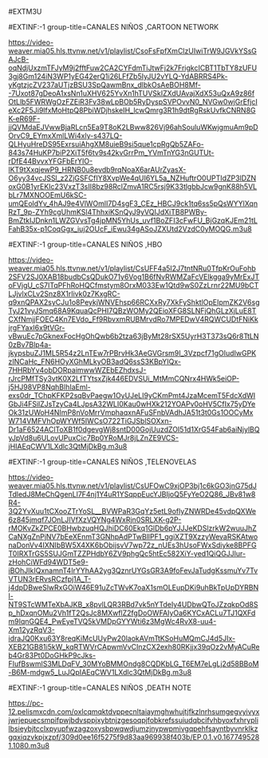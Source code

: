 #EXTM3U

#EXTINF:-1 group-title=CANALES NIÑOS ,CARTOON NETWORK

https://video-weaver.mia05.hls.ttvnw.net/v1/playlist/CsoFsFpfXmClzUIwiTrW9JGVkYSsGAJcB-oqNdjUxzmTFJyM9j2fftFuw2CA2CYFdmTiJtwFj2k7FrigkcICBT1TbTY8zUFU3gj8Gm124iN3WP1yEG42erQ1i26LFfZb5IyJU2vYLQ-YdABRRS4Pk-yKgtzjcZV237aUTjzBSU3SpQawmBnx_dlbkOsAeBOH8Mf--7Uxot87gDeoA1xsNn1uXHV625YvXn1hTUVSkIZXdUAvajXdX53uQxA9z86fOtLlb5FWRWgOzFZEiR3Fv38wLpBOb5RyDyspSVPOvvN0_NVGw0wjGrEfjcIeXc2F5Ji9lfxMoHtpQ8PbiWDjhskeIH_lcwQmrg3R1h9dtRgRskUvfkCNRN8GK-eR69F-jjQVMdaEJVwwBjaRLcn5Ea9T8oK2LBww826Vj96ahSouluWKwjgmuAm9pDOrvC9_EYmxXmlLWi4xly-s437LQ-QLHyuHreDS95ExrsuiAhgXM8uieB9si5que1cpRgQb5ZAFo-843s74HuKP7biP2XiT5f6tv9s42kvGrrPm_YVmTnYG3nGUTUt-rDfE44BvvxYFGFbErYIO-lKT9tXxqjewP9_HRNB0u8evdb9rqNoaX6arAUrZyasX-O6yy34vcJSSl_z2ZjGSFCfIY8XvpWe4qUI6YL5a_NZHuftrO0UPTIdZP3lDZNoxG0B1yrEKIc23VxzT3sII8bz98RclZmvA1RC5rsj9K33tlgbbJcw9gnK88h5VLbLr7MXNOOEmU6kSC-umQEoldYv_4hAJ9e4VlWOmlI7D4sgF3_CEz_HBCJ9ck1tq6ss5pQsWYYlXqnRzT_9p-ZYh9cgUhmKSl4ThhxiKSnQyJ9yVQIJdXiTB8PWBy-BmZtkIJDnkn1LWZGVvsTg4jpMN5YhUs_uvf1BoZFI3cFwFU_BjGzqKJEm21tLFahB35x-p1CoqGgx_iuj2OUcF_iEwu34gASoJZXUtd2VzdC0yMOQG.m3u8

#EXTINF:-1 group-title=CANALES NIÑOS ,HBO

https://video-weaver.mia05.hls.ttvnw.net/v1/playlist/CsUFF4a5I2J7tntNRu0TfpKrOuFohb2SFV2SJ0XAB18budbCsQDukO71y6Vog1B6fNvRWMZaFcVElkgga9yMrExJToFVjgU_cS7ITqPFhRoHQCfmstym8OrxM033Ew1Qtd9wS0ZzLrnr22MU9bCTLJjvlxCLv2Snz8X1rIivk0z7KxgRC-q9xnQPAX2syCJu1o8PeykjWNVEhsp66RCXxRy7XkFyShktlOpEIpmZK2V6sgTyJ21vyJSmq68A9KquaQcPHI7QBzWOMy2QEioXFG8SLNFjQhGLzXjLuE8TCXfNmjjFOEC4Kn7EVdo_Ff9RbvxmRUBMrvdRo7MPEDwV4RQWCUDtFNiKkjrgFYaxI6x9tVGr-vBwuEc7pGknexFocHgOhQwb6b2tza63jByMt28rSX5UyrH3T373sQ6r8TtLN0zBv7Blp4a-jkypsbuZJ1ML5R54z2LnTEw7rPBrvHk3AeGVGrsm9I_3Vzpcf71gOIudIwGPKzINCaHc_FN6HOyXGhMLkyOB3adQ6ssS3KBpYIQx-7HHRbYv4obDORpaimwwWZEbEZhdxsJ-rJrcPMfTSy3vtK0X2LfTYtsxZjk446EDVSUi_MtMmCQNrx4HWk5eiOP-j5HJ98VP8NqhBlhIaEml-exs0dr_TChpKFKP2sqBvPaegw1OyUJeLI9yCKmPmt4JzaMcemT5FdcXdWIGbJi4FSilZJsTzyCa4LJpsA32WLI0Kau0wHXk212YOAPv0oHV5CfIx75yDYeOk31zUWoH4NImP8nVoMrrVmphaqxnAFuSFnbVAdhJA51t3t0Gs1OOCyMxW714VMFVhOpWYWf5IWCsO722TiGJSblSOXxn-Dr1aF6524AClToXB1f0dgevgWj8sntD00GojUuzdZOI51d1XrG54Fab6aiNjylBQyJpVd8u6ULovUPuxCic7Bp0YRoMJr8jLZnZE9VCS-jHIAEqCWV1LXdlc3QtMjDkBg.m3u8

#EXTINF:-1 group-title=CANALES NIÑOS ,TELENOVELAS

https://video-weaver.mia05.hls.ttvnw.net/v1/playlist/CsUFOwC9xjOP3bj1c6kGO3jnG75dJTdledJ8MeChQgenLl7F4nj1Y4uR1YSqppEucYJBIjoQ5FyYeO2Q86_JBv81w8R4-3Q2YvXuu1tCXooZTrYoSL__BVWPaR3GqYz5etL9oflyZNWRDe45vdpQXWe6z845jmqf7JOnLJIVfXzVQYNg4WxRjn0SRLXK-g2P-rMOKvZkZPCE0BHwbzuqHQJhiDC60Ekq1GlDb6pYJJJeKDSlzrkW2wuuJhZCaNXgZnPjNV7bEeXEnmT3GNhpAdPTwBllPF1_ggiXZT9XzzyWevaRSKAtwonaDonVv4IXNIbBW5X4XK6bObijsvV7wp72z_nUEs3hUsoFWxSdiyke8BPFGT0IRXTrGS5SUJGmTZZPHdbY6ZV9phgQc5htEc582XiY-yed1QiQGJJlur-zHohCiWFd94WDT5e9-iBOhJIkIQxnamnT4IrYYhAA2yg3QznrUYGsGR3A9foFevJaTudgKssmuYv7TvVTUN3rERvsRCzfpj1A_T-j4dpDBweSlwRxGOiW46E91uZcTWvK7oaX1smOLEupDKi9uhBkTpUpDYRBNl-NT9STcWMTeXbAJKB_x8pvlLQR3RBd7vk5nYTdeIy4UDbwQToJZzqkpOd8Sp_hDxqnOMu2Vh1fT2QsJc8MXwflZ2fgDoOWFAIyOa6KYCxACLu7TJ1QXFdm9IqnGQE4_PwEyeTVQ5kVMDpGYYWti6z3MgWc4RvX8-uu4-Xm12yzRqV3-idraJQ0Kxu63Y8reqKiMcUUyPw20laokAVmTtKSoHuMQmCJ4d5JIx-XEB21GB81i5kW_kqRTWVrCApwmVvCInzCX2exh80RKjjx39qOz2vMyACuReb4Gr83Pt0DoGHkP9cJks-FIufBswmlS3MLDqFV_30MYoBMMOndg8CQDKbLG_T6EM7eLgLj2d58BBoM-B6M-mdgw5_LuJQpIAEqCWV1LXdlc3QtMjDkBg.m3u8

#EXTINF:-1 group-title=CANALES NIÑOS ,DEATH NOTE

https://pc-12.pelismxcdn.com/oxlcqmqktdvppecnltaiaymghwhujtjfkzlnrhsumgegvyivyxjwrjepuecsmpifpwjbdvsppjxybtnjzgesoqpjfobkrefssuiudqbcifvhbyoxfxhryplilbsieybjtcclxpyupfwzagzoxysbpwqwdjumzjnypwpmivgqpehfsayntbyvnrklkzgqxiqzvkpjxzpf/309d0ee16f5275f9d83aa969938f403b/EP.0.1.v0.1677495281.1080.m3u8

